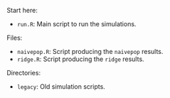 Start here:

- `run.R`: Main script to run the simulations.

Files:

- `naivepop.R`: Script producing the `naivepop` results.
- `ridge.R`: Script producing the `ridge` results.

Directories:

- `legacy`: Old simulation scripts.
